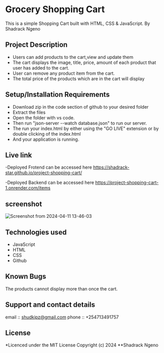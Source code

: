 
# Grocery Shopping Cart

This is a simple Shopping Cart built with HTML, CSS & JavaScript.
By Shadrack Ngeno

## Project Description
- Users can add products to the cart,view and update them
- The cart displays the image, title, price, amount of each product that user has added to the cart.
- User can remove any product item from the cart.
- The total price of the products which are in the cart will display
## Setup/Installation Requirements
- Download zip in the code section of github to your desired folder
- Extract the files
- Open the folder with vs code.
- Then run "json-server --watch database.json" to run our server.
- The run your index.html by either using the "GO LIVE" extension or by double clicking of the index.html
- And your application is running.
 ## Live link
   -Deployed Frotend can be accessed here https://shadrack-star.github.io/project-shopping-cart/
   
   -Deployed Backend can be accessed here https://project-shopping-cart-1.onrender.com/items
 ## screenshot
 ![Screenshot from 2024-04-11 13-46-03](https://github.com/shadrack-star/project-shopping-cart/assets/58778974/be865207-4e13-479a-9657-15a3abfdaef5)


## Technologies used
- JavaScript
- HTML
- CSS
- Github


## Known Bugs
The products cannot display more than once the cart.

## Support and contact details
email :: shudkipz@gmail.com
phone :: +254713491757
## License
*Licenced under the MIT License Copyright (c) 2024 **Shadrack Ngeno
